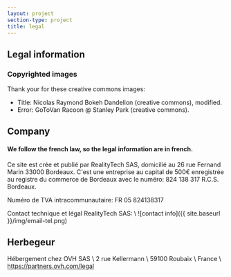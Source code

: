 ```yaml
---
layout: project
section-type: project
title: legal
---
```


## Legal information

### Copyrighted images

Thank your for these creative commons images: 
* Title: Nicolas Raymond Bokeh Dandelion (creative commons), modified.
* Error: GoToVan Racoon @ Stanley Park (creative commons).

## Company

#### We follow the french law, so the legal information are in french. 


Ce site est crée et publié par RealityTech SAS, domicilié au 26 rue Fernand Marin 33000 Bordeaux. C'est une
entreprise au capital de 500€ enregistrée au registre du commerce de Bordeaux avec le numéro:
824 138 317 R.C.S. Bordeaux. 

Numéro de TVA intracommunautaire: FR 05 824138317

Contact technique et légal RealityTech SAS:  \\
![contact info]({{ site.baseurl }}/img/email-tel.png)

## Herbegeur

Hébergement chez OVH SAS \\
2 rue Kellermann \\
59100 Roubaix \\
France \\
https://partners.ovh.com/legal
